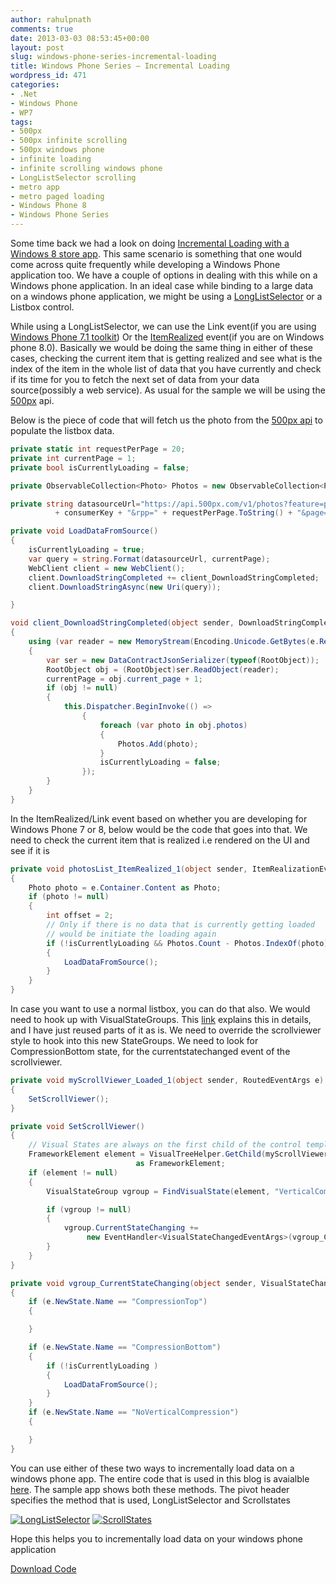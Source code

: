 ```yaml
---
author: rahulpnath
comments: true
date: 2013-03-03 08:53:45+00:00
layout: post
slug: windows-phone-series-incremental-loading
title: Windows Phone Series – Incremental Loading
wordpress_id: 471
categories:
- .Net
- Windows Phone
- WP7
tags:
- 500px
- 500px infinite scrolling
- 500px windows phone
- infinite loading
- infinite scrolling windows phone
- LongListSelector scrolling
- metro app
- metro paged loading
- Windows Phone 8
- Windows Phone Series
---
```


Some time back we had a look on doing [Incremental Loading with a Windows 8 store app](http://rahulpnath.wordpress.com/2012/10/28/windows-8-series-incremental-loading/). This same scenario is something that one would come across quite frequently while developing a Windows Phone application too. We have a couple of options in dealing with this while on a Windows phone application. In an ideal case while binding to a large data on a windows phone application, we might be using a [LongListSelector](http://msdn.microsoft.com/en-US/library/windowsphone/develop/microsoft.phone.controls.longlistselector(v=vs.105).aspx) or a Listbox control.

While using a LongListSelector, we can use the Link event(if you are using [Windows Phone 7.1 toolkit](http://phone.codeplex.com/)) Or the [ItemRealized](http://msdn.microsoft.com/en-US/library/windowsphone/develop/microsoft.phone.controls.longlistselector.itemrealized(v=vs.105).aspx) event(if you are on Windows phone 8.0). Basically we would be doing the same thing in either of these cases, checking the current item that is getting realized and see what is the index of the item in the whole list of data that you have currently and check if its time for you to fetch the next set of data from your data source(possibly a web service). As usual for the sample we will be using the [500px](http://500px.com/popular) api.

Below is the piece of code that will fetch us the photo from the [500px api](http://developers.500px.com/) to populate the listbox data.

``` csharp
private static int requestPerPage = 20;
private int currentPage = 1;
private bool isCurrentlyLoading = false;

private ObservableCollection<Photo> Photos = new ObservableCollection<Photo>();

private string datasourceUrl="https://api.500px.com/v1/photos?feature=popular&consumer_key=" 
          + consumerKey + "&rpp=" + requestPerPage.ToString() + "&page={0}";

private void LoadDataFromSource()
{
    isCurrentlyLoading = true;
    var query = string.Format(datasourceUrl, currentPage);
    WebClient client = new WebClient();
    client.DownloadStringCompleted += client_DownloadStringCompleted;
    client.DownloadStringAsync(new Uri(query));

}

void client_DownloadStringCompleted(object sender, DownloadStringCompletedEventArgs e)
{
    using (var reader = new MemoryStream(Encoding.Unicode.GetBytes(e.Result)))
    {
        var ser = new DataContractJsonSerializer(typeof(RootObject));
        RootObject obj = (RootObject)ser.ReadObject(reader);
        currentPage = obj.current_page + 1;
        if (obj != null)
        {
            this.Dispatcher.BeginInvoke(() =>
                {
                    foreach (var photo in obj.photos)
                    {
                        Photos.Add(photo);
                    }
                    isCurrentlyLoading = false;
                });
        }
    }
}
```

In the ItemRealized/Link event based on whether you are developing for Windows Phone 7 or 8, below would be the code that goes into that. We need to check the current item that is realized i.e rendered on the UI and see if it is

``` csharp
private void photosList_ItemRealized_1(object sender, ItemRealizationEventArgs e)
{
    Photo photo = e.Container.Content as Photo;
    if (photo != null)
    {
        int offset = 2;
        // Only if there is no data that is currently getting loaded
        // would be initiate the loading again
        if (!isCurrentlyLoading && Photos.Count - Photos.IndexOf(photo) <= offset)
        {
            LoadDataFromSource();
        }
    }
}
```

In case you want to use a normal listbox, you can do that also. We would need to hook up with VisualStateGroups. This [link](http://blogs.msdn.com/b/slmperf/archive/2011/06/30/windows-phone-mango-change-listbox-how-to-detect-compression-end-of-scroll-states.aspx) explains this in details, and I have just reused parts of it as is. We need to override the scrollviewer style to hook into this new StateGroups. We need to look for CompressionBottom state, for the currentstatechanged event of the scrollviewer.

``` csharp
private void myScrollViewer_Loaded_1(object sender, RoutedEventArgs e)
{
    SetScrollViewer();
}

private void SetScrollViewer()
{
    // Visual States are always on the first child of the control template 
    FrameworkElement element = VisualTreeHelper.GetChild(myScrollViewer, 0) 
                            as FrameworkElement;
    if (element != null)
    {
        VisualStateGroup vgroup = FindVisualState(element, "VerticalCompression");

        if (vgroup != null)
        {
            vgroup.CurrentStateChanging += 
                 new EventHandler<VisualStateChangedEventArgs>(vgroup_CurrentStateChanging);
        }
    }
}

private void vgroup_CurrentStateChanging(object sender, VisualStateChangedEventArgs e)
{
    if (e.NewState.Name == "CompressionTop")
    {

    }

    if (e.NewState.Name == "CompressionBottom")
    {
        if (!isCurrentlyLoading )
        {
            LoadDataFromSource();
        }
    }
    if (e.NewState.Name == "NoVerticalCompression")
    {

    }
}
```

You can use either of these two ways to incrementally load data on a windows phone app. The entire code that is used in this blog is avaialble [here](https://github.com/rahulpnath/IncrementalLoadingPhone). The sample app shows both these methods. The pivot header specifies the method that is used, LongListSelector and Scrollstates



[![LongListSelector](http://rahulpnath.com/blog/wp-content/uploads/2013/03/wp_ss_20130303_0001_thumb.jpg)](http://rahulpnath.com/blog/wp-content/uploads/2013/03/wp_ss_20130303_0001.jpg) [![ScrollStates](http://rahulpnath.com/blog/wp-content/uploads/2013/03/wp_ss_20130303_0002_thumb.jpg)](http://rahulpnath.com/blog/wp-content/uploads/2013/03/wp_ss_20130303_0002.jpg)

Hope this helps you to incrementally load data on your windows phone application

[Download Code](https://github.com/rahulpnath/IncrementalLoadingPhone)
